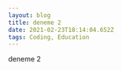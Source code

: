 ```yaml
---
layout: blog
title: deneme 2
date: 2021-02-23T18:14:04.652Z
tags: Coding, Education
---
```

deneme 2